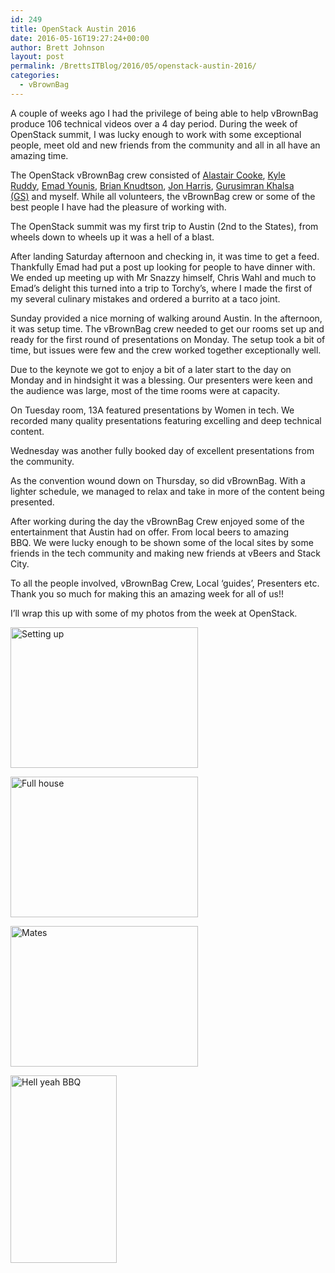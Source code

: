 ```yaml
---
id: 249
title: OpenStack Austin 2016
date: 2016-05-16T19:27:24+00:00
author: Brett Johnson
layout: post
permalink: /BrettsITBlog/2016/05/openstack-austin-2016/
categories:
  - vBrownBag
---
```

A couple of weeks ago I had the privilege of being able to help vBrownBag produce 106 technical videos over a 4 day period. During the week of OpenStack summit, I was lucky enough to work with some exceptional people, meet old and new friends from the community and all in all have an amazing time.

The OpenStack vBrownBag crew consisted of [Alastair Cooke](https://twitter.com/DemitasseNZ), [Kyle Ruddy](https://twitter.com/kmruddy), [Emad Younis](https://twitter.com/Emad_Younis), [Brian Knudtson](https://twitter.com/bknudtson), [Jon Harris](https://twitter.com/JonOnDaCloud), [Gurusimran Khalsa (GS)](https://twitter.com/gurusimran) and myself. While all volunteers, the vBrownBag crew or some of the best people I have had the pleasure of working with.

The OpenStack summit was my first trip to Austin (2nd to the States), from wheels down to wheels up it was a hell of a blast.

After landing Saturday afternoon and checking in, it was time to get a feed. Thankfully Emad had put a post up looking for people to have dinner with. We ended up meeting up with Mr Snazzy himself, Chris Wahl and much to Emad&#8217;s delight this turned into a trip to Torchy&#8217;s, where I made the first of my several culinary mistakes and ordered a burrito at a taco joint.

Sunday provided a nice morning of walking around Austin. In the afternoon, it was setup time. The vBrownBag crew needed to get our rooms set up and ready for the first round of presentations on Monday. The setup took a bit of time, but issues were few and the crew worked together exceptionally well.

Due to the keynote we got to enjoy a bit of a later start to the day on Monday and in hindsight it was a blessing. Our presenters were keen and the audience was large, most of the time rooms were at capacity.

On Tuesday room, 13A featured presentations by Women in tech. We recorded many quality presentations featuring excelling and deep technical content.

Wednesday was another fully booked day of excellent presentations from the community.

As the convention wound down on Thursday, so did vBrownBag. With a lighter schedule, we managed to relax and take in more of the content being presented.

<p style="text-align: left;">
  After working during the day the vBrownBag Crew enjoyed some of the entertainment that Austin had on offer. From local beers to amazing BBQ. We were lucky enough to be shown some of the local sites by some friends in the tech community and making new friends at vBeers and Stack City.
</p>

<p style="text-align: left;">
  To all the people involved, vBrownBag Crew, Local &#8216;guides&#8217;, Presenters etc. Thank you so much for making this an amazing week for all of us!!
</p>

<p style="text-align: left;">
  I&#8217;ll wrap this up with some of my photos from the week at OpenStack.
</p>

<p style="text-align: left;">
  <a href="https://sdbrett.com/assets/images/2016/05/Photo-25-04-2016-6-33-48-AM-CROP.jpg"><img class="alignleft wp-image-274 size-medium" src="https://sdbrett.com/assets/images/2016/05/Photo-25-04-2016-6-33-48-AM-CROP-300x225.jpg" alt="Setting up" width="300" height="225" srcset="https://sdbrett.com/assets/images2016/05/Photo-25-04-2016-6-33-48-AM-CROP-300x225.jpg 300w, https://sdbrett.com/assets/images2016/05/Photo-25-04-2016-6-33-48-AM-CROP-768x576.jpg 768w, https://sdbrett.com/assets/images2016/05/Photo-25-04-2016-6-33-48-AM-CROP-1024x768.jpg 1024w" sizes="(max-width: 300px) 100vw, 300px" /></a>
</p>

<p style="text-align: left;">
  <a href="https://sdbrett.com/assets/images/2016/05/Photo-26-04-2016-3-11-26-AM-CROP.jpg"><img class="alignleft wp-image-275 size-medium" src="https://sdbrett.com/assets/images/2016/05/Photo-26-04-2016-3-11-26-AM-CROP-300x225.jpg" alt="Full house" width="300" height="225" srcset="https://sdbrett.com/assets/images2016/05/Photo-26-04-2016-3-11-26-AM-CROP-300x225.jpg 300w, https://sdbrett.com/assets/images2016/05/Photo-26-04-2016-3-11-26-AM-CROP-768x576.jpg 768w, https://sdbrett.com/assets/images2016/05/Photo-26-04-2016-3-11-26-AM-CROP-1024x768.jpg 1024w" sizes="(max-width: 300px) 100vw, 300px" /></a>
</p>

<p style="text-align: left;">
  <a href="https://sdbrett.com/assets/images/2016/05/Photo-26-04-2016-11-28-53-AM-CROP.jpg"><img class="alignleft wp-image-276 size-medium" src="https://sdbrett.com/assets/images/2016/05/Photo-26-04-2016-11-28-53-AM-CROP-300x225.jpg" alt="Mates" width="300" height="225" srcset="https://sdbrett.com/assets/images2016/05/Photo-26-04-2016-11-28-53-AM-CROP-300x225.jpg 300w, https://sdbrett.com/assets/images2016/05/Photo-26-04-2016-11-28-53-AM-CROP-768x576.jpg 768w, https://sdbrett.com/assets/images2016/05/Photo-26-04-2016-11-28-53-AM-CROP-1024x768.jpg 1024w" sizes="(max-width: 300px) 100vw, 300px" /></a>
</p>

<p style="text-align: left;">
  <a href="https://sdbrett.com/assets/images/2016/05/Photo-27-04-2016-10-56-12-AM-CROP.jpg"><img class="alignnone wp-image-277 size-medium" src="https://sdbrett.com/assets/images/2016/05/Photo-27-04-2016-10-56-12-AM-CROP-170x300.jpg" alt="Hell yeah BBQ" width="170" height="300" srcset="https://sdbrett.com/assets/images2016/05/Photo-27-04-2016-10-56-12-AM-CROP-170x300.jpg 170w, https://sdbrett.com/assets/images2016/05/Photo-27-04-2016-10-56-12-AM-CROP-768x1354.jpg 768w, https://sdbrett.com/assets/images2016/05/Photo-27-04-2016-10-56-12-AM-CROP-581x1024.jpg 581w, https://sdbrett.com/assets/images2016/05/Photo-27-04-2016-10-56-12-AM-CROP.jpg 1089w" sizes="(max-width: 170px) 100vw, 170px" /></a>
</p>